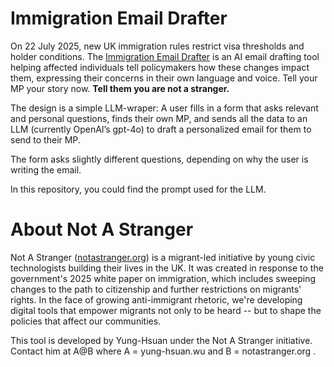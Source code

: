 # Immigration Email Drafter

On 22 July 2025, new UK immigration rules restrict visa thresholds and holder conditions. The [Immigration Email Drafter](http://bit.ly/4lwBJ19) is an AI email drafting tool helping affected individuals tell policymakers how these changes impact them, expressing their concerns in their own language and voice. Tell your MP your story now. **Tell them you are not a stranger.**

The design is a simple LLM-wraper: A user fills in a form that asks relevant and personal questions, finds their own MP, and sends all the data to an LLM (currently OpenAI’s gpt-4o) to draft a personalized email for them to send to their MP.

The form asks slightly different questions, depending on why the user is writing the email.

In this repository, you could find the prompt used for the LLM.

# About Not A Stranger
Not A Stranger ([notastranger.org](https://notastranger.org/)) is a migrant-led initiative by young civic technologists building their lives in the UK. It was created in response to the government's 2025 white paper on immigration, which includes sweeping changes to the path to citizenship and further restrictions on migrants' rights. In the face of growing anti-immigrant rhetoric, we're developing digital tools that empower migrants not only to be heard -- but to shape the policies that affect our communities.

This tool is developed by Yung-Hsuan under the Not A Stranger initiative. Contact him at A@B where A = yung-hsuan.wu and B = notastranger.org .
